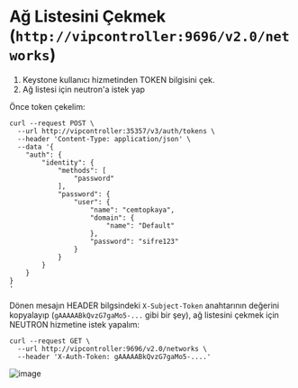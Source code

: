 # Ağ Listesini Çekmek (`http://vipcontroller:9696/v2.0/networks`)

1. Keystone kullanıcı hizmetinden TOKEN bilgisini çek.
2. Ağ listesi için neutron'a istek yap

Önce token çekelim:
```shell
curl --request POST \
  --url http://vipcontroller:35357/v3/auth/tokens \
  --header 'Content-Type: application/json' \
  --data '{
    "auth": {
        "identity": {
            "methods": [
                "password"
            ],
            "password": {
                "user": {
                    "name": "cemtopkaya",
                    "domain": {
                        "name": "Default"
                    },
                    "password": "sifre123"
                }
            }
        }
    }
}
'
```
Dönen mesajın HEADER bilgsindeki `X-Subject-Token` anahtarının değerini kopyalayıp (`gAAAAABkQvzG7gaMo5-...` gibi bir şey), ağ listesini çekmek için NEUTRON hizmetine istek yapalım:

```shell
curl --request GET \
  --url http://vipcontroller:9696/v2.0/networks \
  --header 'X-Auth-Token: gAAAAABkQvzG7gaMo5-....'
```

![image](https://user-images.githubusercontent.com/261946/233736957-e5b48b94-7b53-4289-bf04-61289452d4e7.png)
